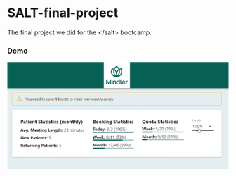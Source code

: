 # SALT-final-project
The final project we did for the &lt;/salt> bootcamp.

### Demo
![Psychologist Overview](demo/demo_psychologist.gif)
